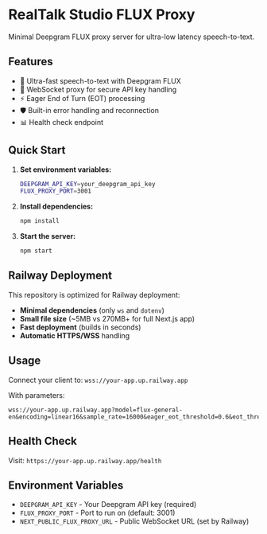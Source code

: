 # RealTalk Studio FLUX Proxy

Minimal Deepgram FLUX proxy server for ultra-low latency speech-to-text.

## Features

- 🚀 Ultra-fast speech-to-text with Deepgram FLUX
- 🔌 WebSocket proxy for secure API key handling
- ⚡ Eager End of Turn (EOT) processing
- 🛡️ Built-in error handling and reconnection
- 📊 Health check endpoint

## Quick Start

1. **Set environment variables:**
   ```bash
   DEEPGRAM_API_KEY=your_deepgram_api_key
   FLUX_PROXY_PORT=3001
   ```

2. **Install dependencies:**
   ```bash
   npm install
   ```

3. **Start the server:**
   ```bash
   npm start
   ```

## Railway Deployment

This repository is optimized for Railway deployment:

- **Minimal dependencies** (only `ws` and `dotenv`)
- **Small file size** (~5MB vs 270MB+ for full Next.js app)
- **Fast deployment** (builds in seconds)
- **Automatic HTTPS/WSS** handling

## Usage

Connect your client to: `wss://your-app.up.railway.app`

With parameters:
```
wss://your-app.up.railway.app?model=flux-general-en&encoding=linear16&sample_rate=16000&eager_eot_threshold=0.6&eot_threshold=0.8&eot_timeout_ms=7000
```

## Health Check

Visit: `https://your-app.up.railway.app/health`

## Environment Variables

- `DEEPGRAM_API_KEY` - Your Deepgram API key (required)
- `FLUX_PROXY_PORT` - Port to run on (default: 3001)
- `NEXT_PUBLIC_FLUX_PROXY_URL` - Public WebSocket URL (set by Railway)
